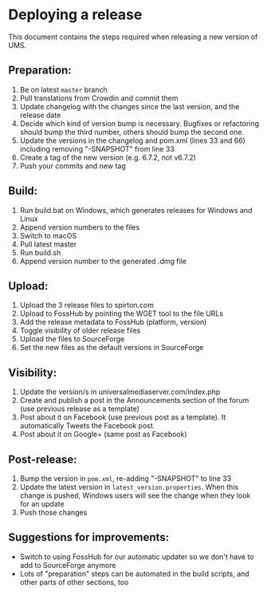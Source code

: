 # Deploying a release

This document contains the steps required when releasing a new version of UMS.

## Preparation:
1.  Be on latest `master` branch
1.  Pull translations from Crowdin and commit them
1.  Update changelog with the changes since the last version, and the release date
1.  Decide which kind of version bump is necessary. Bugfixes or refactoring should bump the third number, others should bump the second one.
1.  Update the versions in the changelog and pom.xml (lines 33 and 66) including removing "-SNAPSHOT" from line 33
1.  Create a tag of the new version (e.g. 6.7.2, not v6.7.2)
1.  Push your commits and new tag

## Build:
1.  Run build.bat on Windows, which generates releases for Windows and Linux
1.  Append version numbers to the files
1.  Switch to macOS
1.  Pull latest master
1.  Run build.sh
1.  Append version number to the generated .dmg file

## Upload:
1.  Upload the 3 release files to spirton.com
1.  Upload to FossHub by pointing the WGET tool to the file URLs
1.  Add the release metadata to FossHub (platform, version)
1.  Toggle visibility of older release files
1.  Upload the files to SourceForge
1.  Set the new files as the default versions in SourceForge

## Visibility:
1.  Update the version/s in universalmediaserver.com/index.php
1.  Create and publish a post in the Announcements section of the forum (use previous release as a template)
1.  Post about it on Facebook (use previous post as a template). It automatically Tweets the Facebook post.
1.  Post about it on Google+ (same post as Facebook)

## Post-release:
1.  Bump the version in `pom.xml`, re-adding "-SNAPSHOT" to line 33
1.  Update the latest version in `latest_version.properties`. When this change is pushed, Windows users will see the change when they look for an update
1.  Push those changes

## Suggestions for improvements:
*   Switch to using FossHub for our automatic updater so we don't have to add to SourceForge anymore
*   Lots of "preparation" steps can be automated in the build scripts, and other parts of other sections, too